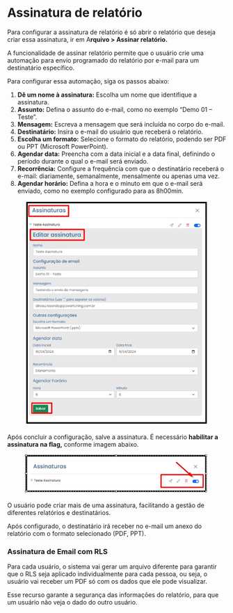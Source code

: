 # Assinatura de relatório

Para configurar a assinatura de relatório é só abrir o relatório que deseja criar essa assinatura, ir em A**rquivo > Assinar relatório.**&#x20;

A funcionalidade de assinar relatório permite que o usuário crie uma automação para envio programado do relatório por e-mail para um destinatário específico.



Para configurar essa automação, siga os passos abaixo:

1. **Dê um nome à assinatura:** Escolha um nome que identifique a assinatura.&#x20;
2. **Assunto:** Defina o assunto do e-mail, como no exemplo “Demo 01 – Teste”.
3. **Mensagem:** Escreva a mensagem que será incluída no corpo do e-mail.
4. **Destinatário:** Insira o e-mail do usuário que receberá o relatório.
5. **Escolha um formato:** Selecione o formato do relatório, podendo ser PDF ou PPT (Microsoft PowerPoint).
6. **Agendar data:** Preencha com a data inicial e a data final, definindo o período durante o qual o e-mail será enviado.
7. **Recorrência:** Configure a frequência com que o destinatário receberá o e-mail: diariamente, semanalmente, mensalmente ou apenas uma vez.
8. **Agendar horário:** Defina a hora e o minuto em que o e-mail será enviado, como no exemplo configurado para as 8h00min.



<div align="left"><figure><img src="../../.gitbook/assets/image (28).png" alt=""><figcaption></figcaption></figure></div>

Após concluir a configuração, salve a assinatura. É necessário **habilitar a assinatura na flag,** conforme imagem abaixo.

<div align="left"><figure><img src="../../.gitbook/assets/image (29).png" alt=""><figcaption></figcaption></figure></div>

O usuário pode criar mais de uma assinatura, facilitando a gestão de diferentes relatórios e destinatários.

Após configurado, o destinatário irá receber no e-mail um anexo do relatório com o formato selecionado (PDF, PPT).



### Assinatura de Email com RLS

Para cada usuário, o sistema vai gerar um arquivo diferente para garantir que o RLS seja aplicado individualmente para cada pessoa, ou seja, o usuário vai receber um PDF só com os dados que ele pode visualizar.

Esse recurso garante a segurança das informações do relatório, para que um usuário não veja o dado do outro usuário.
